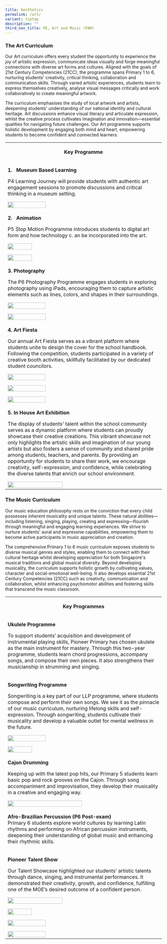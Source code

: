 ```yaml
---
title: Aesthetics
permalink: /art/
variant: tiptap
description: ""
third_nav_title: PE, Art and Music (PAM)
---
```

<h3><strong>The Art Curriculum</strong></h3>
<p>Our Art curriculum offers every student the opportunity to experience
the joy of artistic expression, communicate ideas visually and forge meaningful
connections with diverse art forms and cultures. Aligned with the goals
of 21st Century Competencies (21CC), the programme spans Primary 1 to 6,
nurturing students' creativity, critical thinking, collaboration and communication
skills. Through varied artistic experiences, students learn to express
themselves creatively, analyse visual messages critically and work collaboratively
to create meaningful artwork.</p>
<p>The curriculum emphasises the study of local artwork and artists, deepening
students' understanding of our national identity and cultural heritage.
Art discussions enhance visual literacy and articulate expression, whilst
the creative process cultivates imagination and innovation—essential qualities
for navigating future challenges. Our Art programme supports holistic development
by engaging both mind and heart, empowering students to become confident
and connected learners.</p>
<p></p>
<table style="minWidth: 25px">
<colgroup>
<col>
</colgroup>
<tbody>
<tr>
<th rowspan="1" colspan="1">
<p>Key Programme</p>
</th>
</tr>
<tr>
<td rowspan="1" colspan="1">
<p><strong>1.&nbsp;&nbsp; Museum Based Learning</strong>
</p>
<p>P4 Learning Journey will provide students with authentic art engagement
sessions to promote discussions and critical thinking in a museum setting.</p>
<div class="isomer-image-wrapper">
<img style="width: 50%;" height="auto" width="100%" alt="" src="/images/ART_1.jpg">
</div>
</td>
</tr>
<tr>
<td rowspan="2" colspan="1">
<p></p>
<p><strong>2.&nbsp;&nbsp; Animation</strong>
</p>
<p>P5 Stop Motion Programme introduces students to digital art form and how
technology c. an be incorporated into the art.</p>
<div class="isomer-image-wrapper">
<img style="width: 40%;" height="auto" width="100%" alt="" src="/images/ART_2.jpg">
</div>
<p></p>
<div class="isomer-image-wrapper">
<img style="width: 40%;" height="auto" width="100%" alt="" src="/images/ART_3.jpg">
</div>
</td>
</tr>
<tr></tr>
<tr>
<td rowspan="2" colspan="1">
<p></p>
<p><strong>3. Photography</strong>
</p>
<p></p>
<p>The P6 Photography Programme engages students in exploring photography
using iPads, encouraging them to capture artistic elements such as lines,
colors, and shapes in their surroundings.</p>
<div class="isomer-image-wrapper">
<img style="width: 50%;" height="auto" width="100%" alt="" src="/images/ART_4.jpg">
</div>
<p></p>
<div class="isomer-image-wrapper">
<img style="width: 50%;" height="auto" width="100%" alt="" src="/images/ART_5.jpg">
</div>
</td>
</tr>
<tr></tr>
<tr>
<td rowspan="3" colspan="1">
<p></p>
<p><strong>4. Art Fiesta</strong>
</p>
<p>Our annual Art Fiesta serves as a vibrant platform where students unite
to design the cover for the school handbook. Following the competition,
students participated in a variety of creative booth activities, skillfully
facilitated by our dedicated student councilors.</p>
<div class="isomer-image-wrapper">
<img style="width: 50%;" height="auto" width="100%" alt="" src="/images/ART_6.jpg">
</div>
<p></p>
<div class="isomer-image-wrapper">
<img style="width: 50%;" height="auto" width="100%" alt="" src="/images/ART_7.jpg">
</div>
<p></p>
<div class="isomer-image-wrapper">
<img style="width: 50%;" height="auto" width="100%" alt="" src="/images/ART_8.jpg">
</div>
</td>
</tr>
<tr></tr>
<tr></tr>
<tr>
<td rowspan="1" colspan="1">
<p></p>
<p><strong>5. In House Art Exhibition</strong>
</p>
<p>The display of students' talent within the school community serves as
a dynamic platform where students can proudly showcase their creative creations.
This vibrant showcase not only highlights the artistic skills and imagination
of our young artists but also fosters a sense of community and shared pride
among students, teachers, and parents. By providing an opportunity for
students to share their work, we encourage creativity, self-expression,
and confidence, while celebrating the diverse talents that enrich our school
environment.</p>
<div class="isomer-image-wrapper">
<img style="width: 60%;" height="auto" width="100%" alt="" src="/images/ART_9.jpg">
</div>
</td>
</tr>
</tbody>
</table>
<p></p>
<h3><strong>The Music Curriculum</strong></h3>
<p>Our music education philosophy rests on the conviction that every child
possesses inherent musicality and unique talents. These natural abilities—including
listening, singing, playing, creating and expressing—flourish through meaningful
and engaging learning experiences. We strive to nurture students' aural
and expressive capabilities, empowering them to become active participants
in music appreciation and creation.</p>
<p>The comprehensive Primary 1 to 6 music curriculum exposes students to
diverse musical genres and styles, enabling them to connect with their
cultural heritage whilst developing appreciation for both Singapore's musical
traditions and global musical diversity. Beyond developing musicality,
the curriculum supports holistic growth by cultivating values, character
and social-emotional well-being. It also develops essential 21st Century
Competencies (21CC) such as creativity, communication and collaboration,
whilst enhancing psychomotor abilities and fostering skills that transcend
the music classroom.</p>
<table style="minWidth: 25px">
<colgroup>
<col>
</colgroup>
<tbody>
<tr>
<th rowspan="1" colspan="1">
<p>Key Programmes</p>
</th>
</tr>
<tr>
<td rowspan="1" colspan="1">
<p><strong>Ukulele Programme</strong>
</p>
<p>To support students’ acquisition and development of instrumental playing
skills, Pioneer Primary has chosen ukulele as the main instrument for mastery.
Through this two-year programme, students learn chord progressions, accompany
songs, and compose their own pieces. It also strengthens their musicianship
in strumming and singing.</p>
</td>
</tr>
<tr>
<td rowspan="1" colspan="1">
<p></p>
<p><strong>Songwriting Programme</strong>
</p>
<p>Songwriting is a key part of our LLP programme, where students compose
and perform their own songs. We see it as the pinnacle of our music curriculum,
nurturing lifelong skills and self-expression. Through songwriting, students
cultivate their musicality and develop a valuable outlet for mental wellness
in the future.</p>
<div class="isomer-image-wrapper">
<img style="width: 50%;" height="auto" width="100%" alt="" src="/images/Music_1.jpg">
</div>
<p></p>
<div class="isomer-image-wrapper">
<img style="width: 40%;" height="auto" width="100%" alt="" src="/images/Music_2.jpg">
</div>
</td>
</tr>
<tr>
<td rowspan="1" colspan="1">
<p></p>
<p><strong>Cajon Drumming</strong>
</p>
<p>Keeping up with the latest pop hits, our Primary 5 students learn basic
pop and rock grooves on the Cajon. Through song accompaniment and improvisation,
they develop their musicality in a creative and engaging way.</p>
<div class="isomer-image-wrapper">
<img style="width: 70%;" height="auto" width="100%" alt="" src="/images/Music_3.jpg">
</div>
</td>
</tr>
<tr>
<td rowspan="1" colspan="1">
<p></p>
<p><strong>Afro-Brazilian Percussion (P6 Post-exam)<br></strong>Primary 6
students explore world cultures by learning Latin rhythms and performing
on African percussion instruments, deepening their understanding of global
music and enhancing their rhythmic skills.</p>
</td>
</tr>
<tr>
<td rowspan="1" colspan="1">
<p></p>
<p><strong>Pioneer Talent Show</strong>
</p>
<p>Our Talent Showcase highlighted our students’ artistic talents through
dance, singing, and instrumental performances. It demonstrated their creativity,
growth, and confidence, fulfilling one of the MOE’s desired outcome of
a confident person.</p>
<div class="isomer-image-wrapper">
<img style="width: 60%;" height="auto" width="100%" alt="" src="/images/Music_4.jpg">
</div>
<p></p>
<div class="isomer-image-wrapper">
<img style="width: 40%;" height="auto" width="100%" alt="" src="/images/Music_5.jpg">
</div>
<p></p>
<div class="isomer-image-wrapper">
<img style="width: 50%;" height="auto" width="100%" alt="" src="/images/Music_6.jpg">
</div>
<p></p>
<div class="isomer-image-wrapper">
<img style="width: 50%;" height="auto" width="100%" alt="" src="/images/Music_7.png">
</div>
</td>
</tr>
</tbody>
</table>
<p></p>